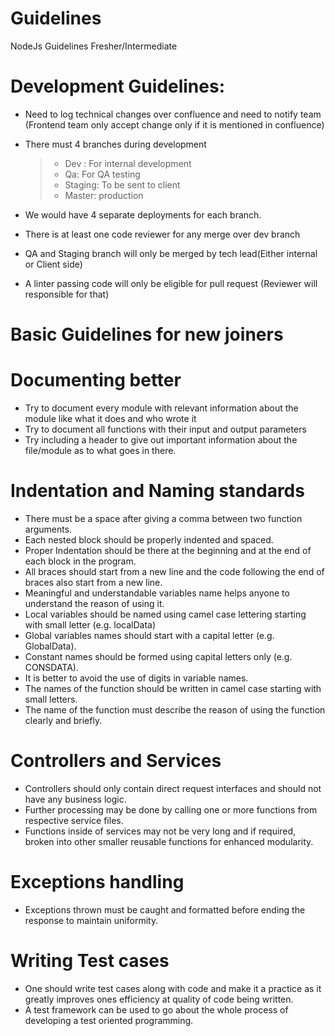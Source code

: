 # Guidelines
NodeJs Guidelines Fresher/Intermediate

# Development Guidelines:

* Need to log technical changes over confluence and need to notify team (Frontend team only accept change only if it is mentioned in confluence)
* There must 4 branches during development 
  > * Dev : For internal development
  > * Qa: For QA testing 
  > * Staging: To be sent to client
  > * Master: production 

* We would have 4 separate deployments for each branch.
* There is at least one code reviewer for any merge over dev branch
* QA and Staging branch will only be merged by tech lead(Either internal or Client side)
* A linter passing code will only be eligible for pull request (Reviewer will responsible for that)

# Basic Guidelines for new joiners

# Documenting better
* Try to document every module with relevant information about the module like what it does and who wrote it
* Try to document all functions with their input and output parameters
* Try including a header to give out important information about the file/module as to what goes in there.

# Indentation and Naming standards
* There must be a space after giving a comma between two function arguments.
* Each nested block should be properly indented and spaced.
* Proper Indentation should be there at the beginning and at the end of each block in the program.
* All braces should start from a new line and the code following the end of braces also start from a new line.
* Meaningful and understandable variables name helps anyone to understand the reason of using it.
* Local variables should be named using camel case lettering starting with small letter (e.g. localData)
* Global variables names should start with a capital letter (e.g. GlobalData).
* Constant names should be formed using capital letters only (e.g. CONSDATA).
* It is better to avoid the use of digits in variable names.
* The names of the function should be written in camel case starting with small letters.
* The name of the function must describe the reason of using the function clearly and briefly.

# Controllers and Services
* Controllers should only contain direct request interfaces and should not have any business logic.
* Further processing may be done by calling one or more functions from respective service files.
* Functions inside of services may not be very long and if required, broken into other smaller reusable functions for enhanced modularity.

# Exceptions handling
* Exceptions thrown must be caught and formatted before ending the response to maintain uniformity.

# Writing Test cases
* One should write test cases along with code and make it a practice as it greatly improves ones efficiency at quality of code being written.
* A test framework can be used to go about the whole process of developing a test oriented programming.

